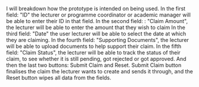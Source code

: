 I will breakdown how the prototype is intended on being used.
In the first field: "ID" the lecturer or programme coordinator or academic manager will be able to enter their ID in that field.
In the second field: : "Claim Amount", the lecturer will be able to enter the amount that they wish to claim
In the third field: "Date" the user lecturer will be able to select the date at which they are claiming.
In the fourth field: "Supporting Documents", the lecturer will be able to upload documents to help support their claim.
In the fifth field: "Claim Status", the lecturer will be able to track the status of their claim, to see whether it is still pending, got rejected or got approved.
And then the last two buttons:
Submit Claim and Reset.
Submit Claim button finalises the claim the lecturer wants to create and sends it through, and the Reset button wipes all data from the fields.

